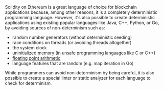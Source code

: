 Solidity on Ethereum is a great language of choice for blockchain applications because, among other reasons, it is a completely deterministic programming language. However, it's also possible to create deterministic applications using existing popular languages like Java, C++, Python, or Go, by avoiding sources of non-determinism such as:

-   random number generators (without deterministic seeding)
-   race conditions on threads (or avoiding threads altogether)
-   the system clock
-   uninitialized memory (in unsafe programming languages like C or C++)
-   [floating point arithmetic](http://gafferongames.com/networking-for-game-programmers/floating-point-determinism/)
-   language features that are random (e.g. map iteration in Go)

While programmers can avoid non-determinism by being careful, it is also possible to create a special linter or static analyzer for each language to check for determinism.
